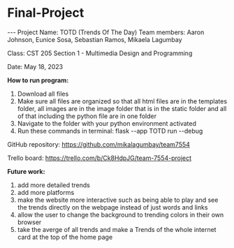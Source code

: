 ﻿# Final-Project
--- Project Name: TOTD (Trends Of The Day) 
Team members: Aaron Johnson, Eunice Sosa, Sebastian Ramos, Mikaela Lagumbay

Class: CST 205 Section 1 - Multimedia Design and Programming

Date: May 18, 2023

**How to run program:**

1. Download all files 
2. Make sure all files are organized so that all html files are in the templates folder, all images are in the image folder 
that is in the static folder and all of that including the python file are in one folder
3. Navigate to the folder with your python environment activated
4. Run these commands in terminal: flask --app TOTD run --debug

GitHub repository: https://github.com/mikalagumbay/team7554

Trello board: https://trello.com/b/Ck8HdpJG/team-7554-project

**Future work:**

1. add more detailed trends
2. add more platforms
3. make the website more interactive such as being able to play and see the trends directly 
on the webpage instead of just words and links
4. allow the user to change the background to trending colors in their own browser
5. take the averge of all trends and make a Trends of the whole internet card at the top of the home page
